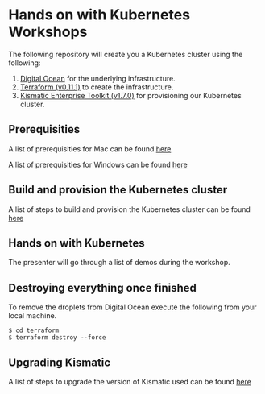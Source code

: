 # Hands on with Kubernetes Workshops

The following repository will create you a Kubernetes cluster using the following:


1. [Digital Ocean](https://www.digitalocean.com/) for the underlying infrastructure.
2. [Terraform (v0.11.1)](https://www.terraform.io/) to create the infrastructure.
3. [Kismatic Enterprise Toolkit (v1.7.0)](https://github.com/apprenda/kismatic) for provisioning our Kubernetes cluster.

## Prerequisities

A list of prerequisities for Mac can be found [here](docs/1-mac-prerequisities.md)

A list of prerequisities for Windows can be found [here](docs/2-windows-prerequisities.md)

## Build and provision the Kubernetes cluster

A list of steps to build and provision the Kubernetes cluster can be found [here](docs/3-build-cluster.md)

## Hands on with Kubernetes

The presenter will go through a list of demos during the workshop.

## Destroying everything once finished

To remove the droplets from Digital Ocean execute the following from your local machine.

```
$ cd terraform
$ terraform destroy --force
```

## Upgrading Kismatic

A list of steps to upgrade the version of Kismatic used can be found [here](docs/6-upgrading-kismatic.md)
